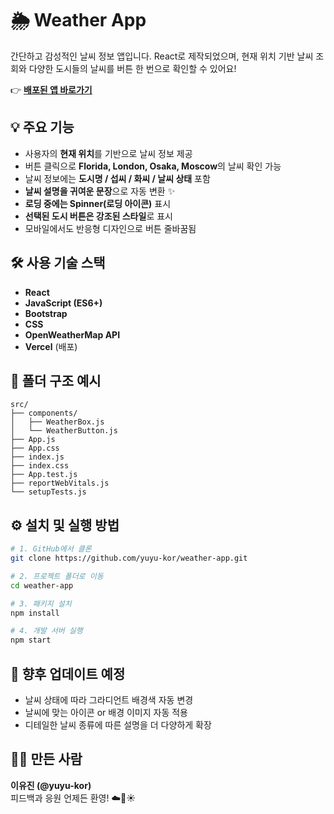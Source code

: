 # 🌦 Weather App

간단하고 감성적인 날씨 정보 앱입니다. React로 제작되었으며, 현재 위치 기반 날씨 조회와 다양한 도시들의 날씨를 버튼 한 번으로 확인할 수 있어요!

👉 **[배포된 앱 바로가기](https://weather-app-zeta-seven-93.vercel.app/)**


## 💡 주요 기능
- 사용자의 **현재 위치**를 기반으로 날씨 정보 제공
- 버튼 클릭으로 **Florida, London, Osaka, Moscow**의 날씨 확인 가능
- 날씨 정보에는 **도시명 / 섭씨 / 화씨 / 날씨 상태** 포함
- **날씨 설명을 귀여운 문장**으로 자동 변환 ✨
- **로딩 중에는 Spinner(로딩 아이콘)** 표시
- **선택된 도시 버튼은 강조된 스타일**로 표시
- 모바일에서도 반응형 디자인으로 버튼 줄바꿈됨

## 🛠️ 사용 기술 스택
- **React**
- **JavaScript (ES6+)**
- **Bootstrap**
- **CSS**
- **OpenWeatherMap API**
- **Vercel** (배포)

## 📁 폴더 구조 예시

```
src/
├── components/
│   ├── WeatherBox.js
│   └── WeatherButton.js
├── App.js
├── App.css
├── index.js
├── index.css
├── App.test.js
├── reportWebVitals.js
└── setupTests.js
```

## ⚙️ 설치 및 실행 방법

```bash
# 1. GitHub에서 클론
git clone https://github.com/yuyu-kor/weather-app.git

# 2. 프로젝트 폴더로 이동
cd weather-app

# 3. 패키지 설치
npm install

# 4. 개발 서버 실행
npm start
```

## 🔄 향후 업데이트 예정
- 날씨 상태에 따라 그라디언트 배경색 자동 변경
- 날씨에 맞는 아이콘 or 배경 이미지 자동 적용
- 디테일한 날씨 종류에 따른 설명을 더 다양하게 확장

## 👩‍💻 만든 사람
**이유진 (@yuyu-kor)**  
피드백과 응원 언제든 환영! ☁️🌈☀️
